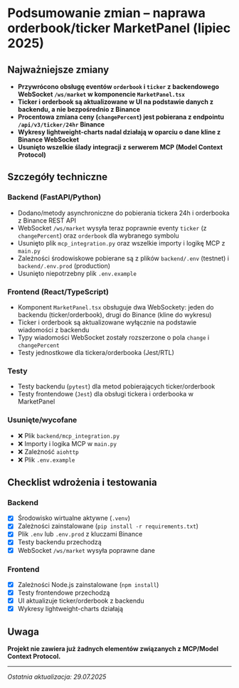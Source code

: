 # Podsumowanie zmian – naprawa orderbook/ticker MarketPanel (lipiec 2025)

## Najważniejsze zmiany

- **Przywrócono obsługę eventów `orderbook` i `ticker` z backendowego WebSocket `/ws/market` w komponencie `MarketPanel.tsx`**
- **Ticker i orderbook są aktualizowane w UI na podstawie danych z backendu, a nie bezpośrednio z Binance**
- **Procentowa zmiana ceny (`changePercent`) jest pobierana z endpointu `/api/v3/ticker/24hr` Binance**
- **Wykresy lightweight-charts nadal działają w oparciu o dane kline z Binance WebSocket**
- **Usunięto wszelkie ślady integracji z serwerem MCP (Model Context Protocol)**

## Szczegóły techniczne

### Backend (FastAPI/Python)
- Dodano/metody asynchroniczne do pobierania tickera 24h i orderbooka z Binance REST API
- WebSocket `/ws/market` wysyła teraz poprawnie eventy `ticker` (z `changePercent`) oraz `orderbook` dla wybranego symbolu
- Usunięto plik `mcp_integration.py` oraz wszelkie importy i logikę MCP z `main.py`
- Zależności środowiskowe pobierane są z plików `backend/.env` (testnet) i `backend/.env.prod` (production)
- Usunięto niepotrzebny plik `.env.example`

### Frontend (React/TypeScript)
- Komponent `MarketPanel.tsx` obsługuje dwa WebSockety: jeden do backendu (ticker/orderbook), drugi do Binance (kline do wykresu)
- Ticker i orderbook są aktualizowane wyłącznie na podstawie wiadomości z backendu
- Typy wiadomości WebSocket zostały rozszerzone o pola `change` i `changePercent`
- Testy jednostkowe dla tickera/orderbooka (Jest/RTL)

### Testy
- Testy backendu (`pytest`) dla metod pobierających ticker/orderbook
- Testy frontendowe (`Jest`) dla obsługi tickera i orderbooka w MarketPanel

### Usunięte/wycofane
- ❌ Plik `backend/mcp_integration.py`
- ❌ Importy i logika MCP w `main.py`
- ❌ Zależność `aiohttp`
- ❌ Plik `.env.example`

## Checklist wdrożenia i testowania

### Backend
- [x] Środowisko wirtualne aktywne (`.venv`)
- [x] Zależności zainstalowane (`pip install -r requirements.txt`)
- [x] Plik `.env` lub `.env.prod` z kluczami Binance
- [x] Testy backendu przechodzą
- [x] WebSocket `/ws/market` wysyła poprawne dane

### Frontend
- [x] Zależności Node.js zainstalowane (`npm install`)
- [x] Testy frontendowe przechodzą
- [x] UI aktualizuje ticker/orderbook z backendu
- [x] Wykresy lightweight-charts działają

## Uwaga

**Projekt nie zawiera już żadnych elementów związanych z MCP/Model Context Protocol.**

---

*Ostatnia aktualizacja: 29.07.2025*

